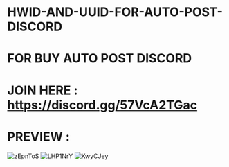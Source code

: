 # HWID-AND-UUID-FOR-AUTO-POST-DISCORD

# FOR BUY AUTO POST DISCORD
# JOIN HERE : https://discord.gg/57VcA2TGac


# PREVIEW : 
![zEpnToS](https://github.com/user-attachments/assets/1a46d2e3-207b-4e36-abb4-34ee349e02d7)
![LHP1NrY](https://github.com/user-attachments/assets/97987f6a-a50c-42a9-b049-efe2ee118b12)
![KwyCJey](https://github.com/user-attachments/assets/c61055d1-3299-480c-b61f-7844152779a1)
